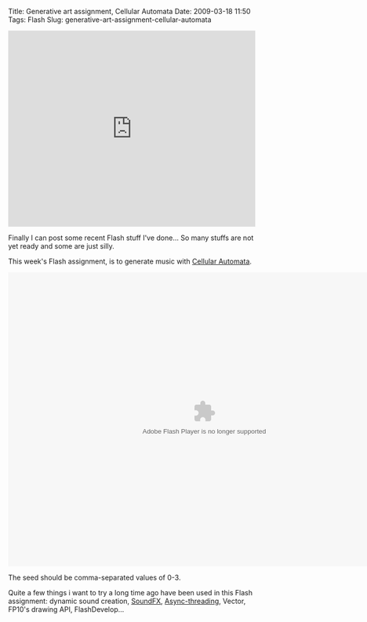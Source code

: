 Title: Generative art assignment, Cellular Automata
Date: 2009-03-18 11:50
Tags: Flash
Slug: generative-art-assignment-cellular-automata

<iframe src="https://www.flickr.com/photos/andy-li/3365645006/in/set-72157615576255590/player/" width="100%" height="400" frameborder="0" allowfullscreen webkitallowfullscreen mozallowfullscreen oallowfullscreen msallowfullscreen></iframe>

Finally I can post some recent Flash stuff I've done... So many stuffs
are not yet ready and some are just silly.

This week's Flash assignment, is to generate music with [Cellular
Automata][].

<object type="application/x-shockwave-flash" data="/files/2009/main.swf" width="800" height="600" id="swf0e301" style="visibility: visible;"><param name="wmode" value="opaque"><param name="menu" value="true"><param name="quality" value="high"><param name="bgcolor" value="#FFFFFF"><param name="allowScriptAccess" value="always"><param name="allowFullScreen" value="true"></object>

The seed should be comma-separated values of 0-3.

Quite a few things i want to try a long time ago have been used in this
Flash assignment: dynamic sound creation, [SoundFX][],
[Async-threading][], Vector, FP10's drawing API, FlashDevelop...

  [Cellular Automata]: http://en.wikipedia.org/wiki/Cellular_Automata
  [SoundFX]: http://www.anttikupila.com/flash/soundfx-out-of-the-box-audio-filters-with-actionscript-3/
  [Async-threading]: http://code.google.com/p/async-threading/
